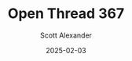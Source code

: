 ---
layout: podcast
title: "Open Thread 367"
author: Scott Alexander
description: https://www.astralcodexten.com/p/open-thread-367
date: 2025-02-03
length: 286179
duration: 71
guid: open-thread-367
---
